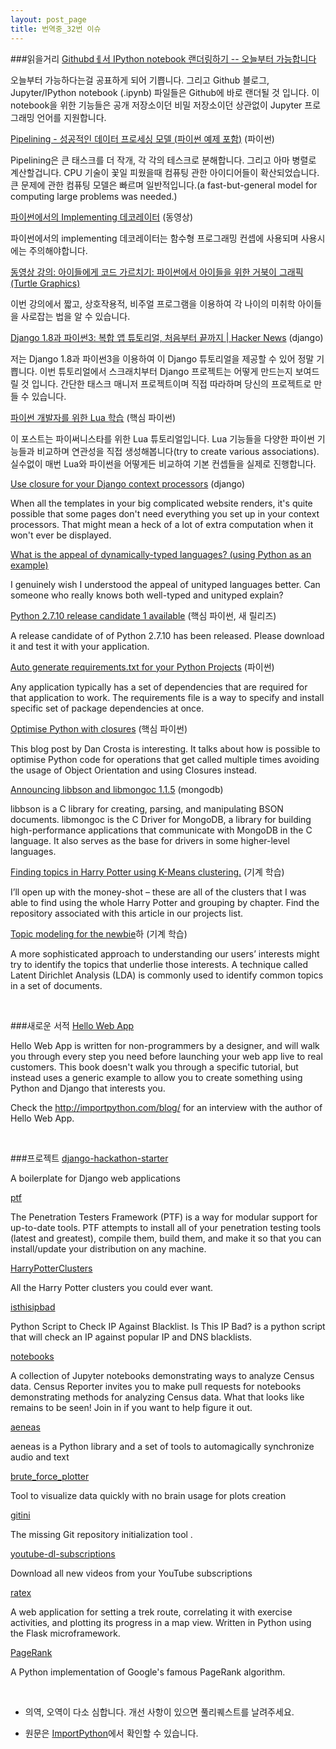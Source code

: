 ```yaml
---
layout: post_page
title: 번역중_32번 이슈
---
```


###읽을거리
<a href="https://blog.jupyter.org/2015/05/07/rendering-notebooks-on-github/" target="_blank">Githubdㅔ서 IPython notebook 랜더링하기 -- 오늘부터 가능합니다</a>

오늘부터 가능하다는걸 공표하게 되어 기쁩니다. 그리고 Github 블로그, Jupyter/IPython notebook (.ipynb) 파일들은 Github에 바로 랜더될 것 입니다. 이 notebook을 위한 기능들은 공개 저장소이던 비밀 저장소이던 상관없이 Jupyter 프로그래밍 언어를 지원합니다.

<a href="http://blog.stuartowen.com/pipelining-a-successful-data-processing-model" target="_blank">Pipelining - 성공적인 데이터 프로세싱 모델 (파이썬 예제 포함)</a> (파이썬)

Pipelining은 큰 태스크를 더 작개, 각 각의 테스크로 분해합니다. 그리고 아마 병렬로 계산할겁니다. CPU 기술이 꽃일 피웠을때 컴퓨팅 관한 아이디어들이 확산되었습니다. 큰 문제에 관한 컴퓨팅 모델은 빠르며 일반적입니다.(a fast-but-general model for computing large problems was needed.)

<a href="https://youtu.be/fAiN-iEsGBA" target="_blank">파이썬에서의 Implementing 데코레이터</a> (동영상)

파이썬에서의 implementing 데코레이터는 함수형 프로그래밍 컨셉에 사용되며 사용시에는 주의해야합니다.

<a href="http://www.oreilly.com/pub/e/3422" target="_blank">동영상 강의: 아이들에게 코드 가르치기: 파이썬에서 아이들을 위한 거북이 그래픽(Turtle Graphics)</a>

이번 강의에서 짧고, 상호작용적, 비주얼 프로그램을 이용하여 각 나이의 미취학 아이들을 사로잡는 법을 알 수 있습니다.

<a href="http://marinamele.com/taskbuster-django-tutorial" target="_blank">Django 1.8과 파이썬3: 복합 앱 튜토리얼, 처음부터 끝까지 | Hacker News</a> (django)

저는 Django 1.8과 파이썬3을 이용하여 이 Django 튜토리얼을 제공할 수 있어 정말 기쁩니다. 이번 튜토리얼에서 스크래치부터 Django 프로젝트는 어떻게 만드는지 보여드릴 것 입니다. 간단한 태스크 매니저 프로젝트이며 직접 따라하며 당신의 프로젝트로 만들 수 있습니다.

<a href="http://bugra.github.io/work/notes/2015-05-09/learning-lua-as-a-python-developer/" target="_blank">파이썬 개발자를 위한 Lua 학습</a> (핵심 파이썬)

이 포스트는 파이써니스타를 위한 Lua 튜토리얼입니다. Lua 기능들을 다양한 파이썬 기능들과 비교하며 연관성을 직접 생성해봅니다(try to create various associations). 실수없이 매번 Lua와 파이썬을 어떻게든 비교하여 기본 컨셉들을 실제로 진행합니다.

<a href="http://www.peterbe.com/plog/closure-django-context-processors" target="_blank">Use closure for your Django context processors</a> (django)

When all the templates in your big complicated website renders, it's quite possible that some pages don't need everything you set up in your context processors. That might mean a heck of a lot of extra computation when it won't ever be displayed.

<a href="http://www.reddit.com/r/Python/comments/35iamd/what_is_the_appeal_of_dynamicallytyped_languages/" target="_blank">What is the appeal of dynamically-typed languages? (using Python as an example)</a>

I genuinely wish I understood the appeal of unityped languages better. Can someone who really knows both well-typed and unityped explain?

<a href="http://feedproxy.google.com/~r/PythonInsider/~3/FTlNOgFndNo/python-2710-release-candidate-1.html" target="_blank">Python 2.7.10 release candidate 1 available</a> (핵심 파이썬, 새 릴리즈)

A release candidate of of Python 2.7.10 has been released. Please download it and test it with your application.

<a href="http://www.idiotinside.com/2015/05/10/python-auto-generate-requirements-txt/" target="_blank">Auto generate requirements.txt for your Python Projects</a> (파이썬)

Any application typically has a set of dependencies that are required for that application to work. The requirements file is a way to specify and install specific set of package dependencies at once.

<a href="https://wrongsideofmemphis.wordpress.com/2015/05/08/optimise-python-with-closures/" target="_blank">Optimise Python with closures</a> (핵심 파이썬)

This blog post by Dan Crosta is interesting. It talks about how is possible to optimise Python code for operations that get called multiple times avoiding the usage of Object Orientation and using Closures instead.

<a href="http://feedproxy.google.com/~r/emptysquare/~3/WrU_HqoQEl0/" target="_blank">Announcing libbson and libmongoc 1.1.5</a> (mongodb)

libbson is a C library for creating, parsing, and manipulating BSON documents. libmongoc is the C Driver for MongoDB, a library for building high-performance applications that communicate with MongoDB in the C language. It also serves as the base for drivers in some higher-level languages.

<a href="http://dogdogfish.com/2015/05/11/finding-topics-in-harry-potter-using-k-means-clustering/" target="_blank">Finding topics in Harry Potter using K-Means clustering.</a> (기계 학습)

I’ll open up with the money-shot – these are all of the clusters that I was able to find using the whole Harry Potter and grouping by chapter. Find the repository associated with this article in our projects list.

<a href="http://feedproxy.google.com/~r/oreilly/radar/atom/~3/bZH8jjcd51A/topic-modeling-for-the-newbie.html" target="_blank">Topic modeling for the newbie</a>하 (기계 학습)

A more sophisticated approach to understanding our users’ interests might try to identify the topics that underlie those interests. A technique called Latent Dirichlet Analysis (LDA) is commonly used to identify common topics in a set of documents.

<br />

###새로운 서적
<a href="http://hellowebapp.com/" target="_blank">Hello Web App</a>

Hello Web App is written for non-programmers by a designer, and will walk you through every step you need before launching your web app live to real customers. This book doesn't walk you through a specific tutorial, but instead uses a generic example to allow you to create something using Python and Django that interests you. 

Check the http://importpython.com/blog/ for an interview with the author of Hello Web App.

<br />

###프로젝트
<a href="https://github.com/DrkSephy/django-hackathon-starter" target="_blank">django-hackathon-starter</a>

A boilerplate for Django web applications

<a href="https://github.com/trustedsec/ptf" target="_blank">ptf</a>

The Penetration Testers Framework (PTF) is a way for modular support for up-to-date tools. PTF attempts to install all of your penetration testing tools (latest and greatest), compile them, build them, and make it so that you can install/update your distribution on any machine.

<a href="https://github.com/Kali89/HarryPotterClusters" target="_blank">HarryPotterClusters</a>

All the Harry Potter clusters you could ever want.

<a href="https://github.com/jgamblin/isthisipbad" target="_blank">isthisipbad</a>

Python Script to Check IP Against Blacklist. Is This IP Bad? is a python script that will check an IP against popular IP and DNS blacklists.

<a href="https://github.com/censusreporter/notebooks" target="_blank">notebooks</a>

A collection of Jupyter notebooks demonstrating ways to analyze Census data. Census Reporter invites you to make pull requests for notebooks demonstrating methods for analyzing Census data. What that looks like remains to be seen! Join in if you want to help figure it out.

<a href="https://github.com/readbeyond/aeneas" target="_blank">aeneas</a>

aeneas is a Python library and a set of tools to automagically synchronize audio and text

<a href="https://github.com/eyadsibai/brute_force_plotter" target="_blank">brute_force_plotter</a>

Tool to visualize data quickly with no brain usage for plots creation

<a href="https://github.com/saru95/gitini" target="_blank">gitini</a>

The missing Git repository initialization tool .

<a href="https://github.com/mewfree/youtube-dl-subscriptions" target="_blank">youtube-dl-subscriptions</a>

Download all new videos from your YouTube subscriptions

<a href="https://github.com/jeffsp/ratex" target="_blank">ratex</a>

A web application for setting a trek route, correlating it with exercise activities, and plotting its progress in a map view. Written in Python using the Flask microframework.

<a href="https://github.com/ashkonf/PageRank" target="_blank">PageRank</a>

A Python implementation of Google's famous PageRank algorithm.

<br />

* 의역, 오역이 다소 심합니다. 개선 사항이 있으면 풀리퀘스트를 날려주세요.

* 원문은 <a href="http://importpython.com/newletter/no/32" target="_blank">ImportPython</a>에서 확인할 수 있습니다.